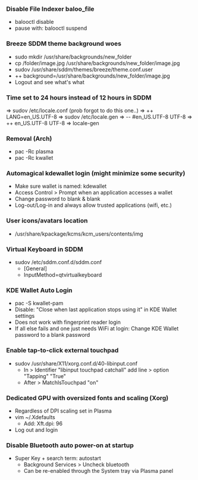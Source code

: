 ### Disable File Indexer baloo_file
- balooctl disable
- pause with: balooctl suspend

### Breeze SDDM theme background woes
- sudo mkdir /usr/share/backgrounds/new_folder
- cp /folder/image.jpg /usr/share/backgrounds/new_folder/image.jpg
- sudov /usr/share/sddm/themes/breeze/theme.conf.user
- ++ background=/usr/share/backgrounds/new_folder/image.jpg
- Logout and see what's what

### Time set to 24 hours instead of 12 hours in SDDM
=> sudov /etc/locale.conf (prob forgot to do this one..)
=> ++ LANG=en_US.UTF-8
=> sudov /etc/locale.gen
=> -- #en_US.UTF-8 UTF-8
=> ++ en_US.UTF-8 UTF-8
=> locale-gen

### Removal (Arch)
- pac -Rc plasma
- pac -Rc kwallet

### Automagical kdewallet login (might minimize some security)
- Make sure wallet is named: kdewallet
- Access Control > Prompt when an application accesses a wallet
- Change password to blank & blank
- Log-out/Log-in and always allow trusted applications (wifi, etc.)

### User icons/avatars location
- /usr/share/kpackage/kcms/kcm_users/contents/img

### Virtual Keyboard in SDDM
- sudov /etc/sddm.conf.d/sddm.conf
    - [General]
    - InputMethod=qtvirtualkeyboard

### KDE Wallet Auto Login
- pac -S kwallet-pam
- Disable: "Close when last application stops using it" in KDE Wallet settings
- Does not work with fingerprint reader login
- If all else fails and one just needs WiFi at login: Change KDE Wallet password to a blank password

### Enable tap-to-click external touchpad
- sudov /usr/share/X11/xorg.conf.d/40-libinput.conf
    - In > Identifier "libinput touchpad catchall" add line > option "Tapping" "True"
    - After > MatchIsTouchpad "on"

### Dedicated GPU with oversized fonts and scaling (Xorg)
- Regardless of DPI scaling set in Plasma
- vim ~/.Xdefaults
    - Add: Xft.dpi: 96
- Log out and login

### Disable Bluetooth auto power-on at startup
- Super Key + search term: autostart
    - Background Services > Uncheck bluetooth
    - Can be re-enabled through the System tray via Plasma panel
